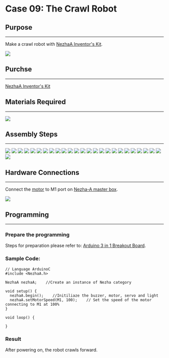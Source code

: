 # Case 09: The Crawl Robot

## Purpose
---
Make a crawl robot with [NezhaA Inventor's Kit](https://www.elecfreaks.com/elecfreaks-nezha-a-inventor-s-kit-for-arduino.html).

![](./images/neza-a-case-09-01.png)

## Purchse
---
 [NezhaA Inventor's Kit](https://www.elecfreaks.com/elecfreaks-nezha-a-inventor-s-kit-for-arduino.html)

## Materials Required
---
![](./images/neza-a-case-09-02.png)

## Assembly Steps
---
![](./images/neza-a-step-09-01.png)
![](./images/neza-a-step-09-02.png)
![](./images/neza-a-step-09-03.png)
![](./images/neza-a-step-09-04.png)
![](./images/neza-a-step-09-05.png)
![](./images/neza-a-step-09-06.png)
![](./images/neza-a-step-09-07.png)
![](./images/neza-a-step-09-08.png)
![](./images/neza-a-step-09-09.png)
![](./images/neza-a-step-09-10.png)
![](./images/neza-a-step-09-11.png)
![](./images/neza-a-step-09-12.png)
![](./images/neza-a-step-09-13.png)
![](./images/neza-a-step-09-14.png)
![](./images/neza-a-step-09-15.png)
![](./images/neza-a-step-09-16.png)
![](./images/neza-a-step-09-17.png)
![](./images/neza-a-step-09-18.png)
![](./images/neza-a-step-09-19.png)
![](./images/neza-a-step-09-20.png)
![](./images/neza-a-step-09-21.png)
![](./images/neza-a-step-09-22.png)
![](./images/neza-a-step-09-23.png)
![](./images/neza-a-step-09-24.png)
![](./images/neza-a-step-09-25.png)
![](./images/neza-a-step-09-26.png)

## Hardware Connections
---
Connect the [motor](https://www.elecfreaks.com/geekservo-motor-2kg-compatible-with-lego.html) to M1 port on [Nezha-A master box](https://www.elecfreaks.com/arduino-3-in-1-master-control-box.html). 

![](./images/neza-a-case-09-03.png)

## Programming
---
### Prepare the programming

Steps for preparation please refer to: [Arduino 3 in 1 Breakout Board](https://www.elecfreaks.com/learn-en/Arduino-3-in-1-box/Arduino-3-in-1-box.html).

### Sample Code: 

```
// Language ArduinoC
#include <NezhaA.h>

NezhaA nezhaA;    //Create an instance of Nezha category

void setup() {
  nezhaA.begin();    //Initiliaze the buzzer, motor, servo and light
  nezhaA.setMotorSpeed(M1, 100);    // Set the speed of the motor connecting to M1 at 100%
}

void loop() {

}

```
### Result
After powering on, the robot crawls forward. 
